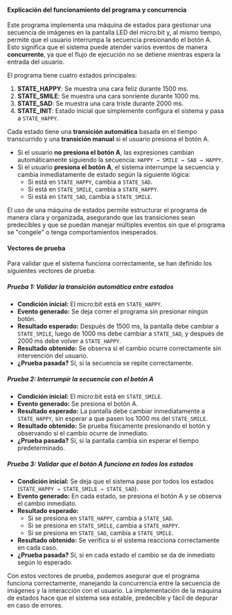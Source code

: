 #### Explicación del funcionamiento del programa y concurrencia  

Este programa implementa una máquina de estados para gestionar una secuencia de imágenes en la pantalla LED del micro:bit y, al mismo tiempo, permite que el usuario interrumpa la secuencia presionando el botón A. Esto significa que el sistema puede atender varios eventos de manera **concurrente**, ya que el flujo de ejecución no se detiene mientras espera la entrada del usuario.  

El programa tiene cuatro estados principales:  

1. **STATE_HAPPY**: Se muestra una cara feliz durante 1500 ms.  
2. **STATE_SMILE**: Se muestra una cara sonriente durante 1000 ms.  
3. **STATE_SAD**: Se muestra una cara triste durante 2000 ms.  
4. **STATE_INIT**: Estado inicial que simplemente configura el sistema y pasa a `STATE_HAPPY`.  

Cada estado tiene una **transición automática** basada en el tiempo transcurrido y una **transición manual** si el usuario presiona el botón A.  

- Si el usuario **no presiona el botón A**, las expresiones cambian automáticamente siguiendo la secuencia: `HAPPY → SMILE → SAD → HAPPY`.  
- Si el usuario **presiona el botón A**, el sistema interrumpe la secuencia y cambia inmediatamente de estado según la siguiente lógica:  
  - Si está en `STATE_HAPPY`, cambia a `STATE_SAD`.  
  - Si está en `STATE_SMILE`, cambia a `STATE_HAPPY`.  
  - Si está en `STATE_SAD`, cambia a `STATE_SMILE`.  

El uso de una máquina de estados permite estructurar el programa de manera clara y organizada, asegurando que las transiciones sean predecibles y que se puedan manejar múltiples eventos sin que el programa se "congele" o tenga comportamientos inesperados.  

#### Vectores de prueba  

Para validar que el sistema funciona correctamente, se han definido los siguientes vectores de prueba:  

##### Prueba 1: Validar la transición automática entre estados  
- **Condición inicial:** El micro:bit está en `STATE_HAPPY`.  
- **Evento generado:** Se deja correr el programa sin presionar ningún botón.  
- **Resultado esperado:** Después de 1500 ms, la pantalla debe cambiar a `STATE_SMILE`, luego de 1000 ms debe cambiar a `STATE_SAD`, y después de 2000 ms debe volver a `STATE_HAPPY`.  
- **Resultado obtenido:** Se observa si el cambio ocurre correctamente sin intervención del usuario.  
- **¿Prueba pasada?** Sí, si la secuencia se repite correctamente.  

##### Prueba 2: Interrumpir la secuencia con el botón A  
- **Condición inicial:** El micro:bit está en `STATE_SMILE`.  
- **Evento generado:** Se presiona el botón A.  
- **Resultado esperado:** La pantalla debe cambiar inmediatamente a `STATE_HAPPY`, sin esperar a que pasen los 1000 ms del `STATE_SMILE`.  
- **Resultado obtenido:** Se prueba físicamente presionando el botón y observando si el cambio ocurre de inmediato.  
- **¿Prueba pasada?** Sí, si la pantalla cambia sin esperar el tiempo predeterminado.  

##### Prueba 3: Validar que el botón A funciona en todos los estados  
- **Condición inicial:** Se deja que el sistema pase por todos los estados (`STATE_HAPPY → STATE_SMILE → STATE_SAD`).  
- **Evento generado:** En cada estado, se presiona el botón A y se observa el cambio inmediato.  
- **Resultado esperado:**  
  - Si se presiona en `STATE_HAPPY`, cambia a `STATE_SAD`.  
  - Si se presiona en `STATE_SMILE`, cambia a `STATE_HAPPY`.  
  - Si se presiona en `STATE_SAD`, cambia a `STATE_SMILE`.  
- **Resultado obtenido:** Se verifica si el sistema reacciona correctamente en cada caso.  
- **¿Prueba pasada?** Sí, si en cada estado el cambio se da de inmediato según lo esperado.

  
Con estos vectores de prueba, podemos asegurar que el programa funciona correctamente, manejando la concurrencia entre la secuencia de imágenes y la interacción con el usuario. La implementación de la máquina de estados hace que el sistema sea estable, predecible y fácil de depurar en caso de errores.
